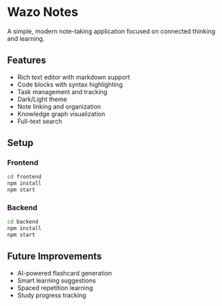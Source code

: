 # Wazo Notes

A simple, modern note-taking application focused on connected thinking and learning.

## Features
- Rich text editor with markdown support
- Code blocks with syntax highlighting
- Task management and tracking
- Dark/Light theme
- Note linking and organization
- Knowledge graph visualization
- Full-text search

## Setup

### Frontend
```bash
cd frontend
npm install
npm start
```

### Backend
```bash
cd backend
npm install
npm start
```

## Future Improvements
- AI-powered flashcard generation
- Smart learning suggestions
- Spaced repetition learning
- Study progress tracking